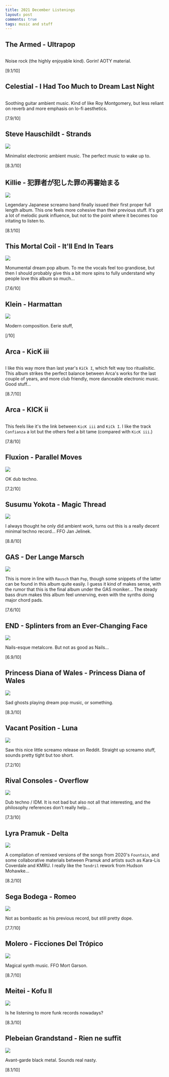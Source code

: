 ```yaml
---
title: 2021 December Listenings
layout: post
comments: true
tags: music and stuff
---
```


## The Armed - Ultrapop

  ![]()

  Noise rock (the highly enjoyable kind). Gorin! AOTY material.

  [9.1/10]

## Celestial - I Had Too Much to Dream Last Night

  ![]()

  Soothing guitar ambient music. Kind of like Roy Montgomery, but less reliant on reverb and more emphasis on lo-fi aesthetics.

  [7.9/10]

## Steve Hauschildt - Strands

  ![](https://f4.bcbits.com/img/a1321067222_16.jpg)

  Minimalist electronic ambient music. The perfect music to wake up to.

  [8.3/10]

## Killie - 犯罪者が犯した罪の再審始まる

  ![](https://i.kfs.io/album/global/97200876,1v1/fit/500x500.jpg)

  Legendary Japanese screamo band finally issued their first proper full length album. This one feels more cohesive than their previous stuff. It's got a lot of melodic punk influence, but not to the point where it becomes too iritating to listen to.

  [8.1/10]

## This Mortal Coil - It'll End In Tears

  ![](https://i.kfs.io/album/tw/413912,0v1/fit/500x500.jpg)

  Monumental dream pop album. To me the vocals feel too grandiose, but then I should probably give this a bit more spins to fully understand why people love this album so much...

  [7.6/10]

## Klein - Harmattan

  ![](https://f4.bcbits.com/img/a2844532200_16.jpg)

  Modern composition. Eerie stuff, 

  [/10]

## Arca - KicK iii

  ![]()

  I like this way more than last year's `KiCk I`, which felt way too ritualisitic. This album strikes the perfect balance between Arca's works for the last couple of years, and more club friendly, more danceable electronic music. Good stuff...

  [8.7/10]

## Arca - KICK ii

  ![]()

  This feels like it's the link between `KicK iii` and `KiCk I`. I like the track `Confianza` a lot but the others feel a bit tame (compared with `KicK iii`.)

  [7.8/10]

## Fluxion - Parallel Moves

  ![](https://f4.bcbits.com/img/a1654347739_16.jpg)

  OK dub techno.

  [7.2/10]

## Susumu Yokota - Magic Thread

  ![](https://f4.bcbits.com/img/a3258085063_16.jpg)

  I always thought he only did ambient work, turns out this is a really decent minimal techno record... FFO Jan Jelinek.

  [8.8/10]

## GAS - Der Lange Marsch

  ![](https://f4.bcbits.com/img/a3367308465_16.jpg)

  This is more in line with `Rausch` than `Pop`, though some snippets of the latter can be found in this album quite easily. I guess it kind of makes sense, with the rumor that this is the final album under the GAS moniker... The steady bass drum makes this album feel unnerving, even with the synths doing major chord pads.

  [7.6/10]

## END - Splinters from an Ever-Changing Face

  ![](https://f4.bcbits.com/img/a0538522401_16.jpg)

  Nails-esque metalcore. But not as good as Nails...

  [6.9/10]

## Princess Diana of Wales - Princess Diana of Wales

  ![](https://assets.boomkat.com/spree/products/778315/large/4251804130820_2500-2.jpg)

  Sad ghosts playing dream pop music, or something.

  [8.3/10]

## Vacant Position - Luna

  ![](https://f4.bcbits.com/img/a1422727972_16.jpg)

  Saw this nice little screamo release on Reddit. Straight up screamo stuff, sounds pretty tight but too short.

  [7.2/10]

## Rival Consoles - Overflow

  ![](https://f4.bcbits.com/img/a0190906826_16.jpg)

  Dub techno / IDM. It is not bad but also not all that interesting, and the philosophy references don't really help...

  [7.3/10]

## Lyra Pramuk - Delta

  ![](https://f4.bcbits.com/img/a1839035626_16.jpg)

  A compilation of remixed versions of the songs from 2020's `Fountain`, and some collaborative materials between Pramuk and artists such as Kara-Lis Coverdale and KMRU. I really like the `Tendril` rework from Hudson Mohawke...

  [8.2/10]

## Sega Bodega - Romeo

  ![](https://f4.bcbits.com/img/a0790768225_16.jpg)

  Not as bombastic as his previous record, but still pretty dope.

  [7.7/10]

## Molero - Ficciones Del Trópico

  ![](https://f4.bcbits.com/img/a1427422830_16.jpg)

  Magical synth music. FFO Mort Garson.

  [8.7/10]

## Meitei - Kofu II

  ![](https://f4.bcbits.com/img/a0612322967_16.jpg)

  Is he listening to more funk records nowadays?

  [8.3/10]

## Plebeian Grandstand - Rien ne suffit

  ![](https://f4.bcbits.com/img/a0241042140_16.jpg)

  Avant-garde black metal. Sounds real nasty.

  [8.1/10]
